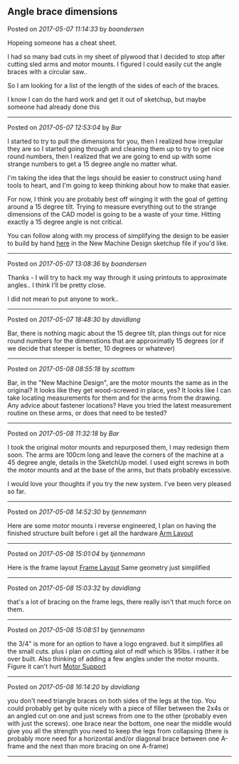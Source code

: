 ## Angle brace dimensions
Posted on *2017-05-07 11:14:33* by *boandersen*

Hopeing someone has a cheat sheet.

I had so many bad cuts in my sheet of plywood that I decided to stop after cutting sled arms and motor mounts.
I figured I could easily cut the angle braces with a circular saw.. 

So I am looking for a list of the length of the sides of each of the braces. 

I know I can do the hard work and get it out of sketchup, but maybe someone had already done this

---

Posted on *2017-05-07 12:53:04* by *Bar*

I started to try to pull the dimensions for you, then I realized how irregular they are so I started going through and cleaning them up to try to get nice round numbers, then I realized that we are going to end up with some strange numbers to get a 15 degree angle no matter what.

I'm taking the idea that the legs should be easier to construct using hand tools to heart, and I'm going to keep thinking about how to make that easier. 

For now, I think you are probably best off winging it with the goal of getting around a 15 degree tilt. Trying to measure everything out to the strange dimensions of the CAD model is going to be a waste of your time. Hitting exactly a 15 degree angle is not critical.

You can follow along with my process of simplifying the design to be easier to build by hand [here](https://github.com/MaslowCNC/Mechanics/tree/Add-new-design-option) in the New Machine Design sketchup file if you'd like.

---

Posted on *2017-05-07 13:08:36* by *boandersen*

Thanks - I will try to hack my way through it using printouts to approximate angles.. I think I'll be pretty close.

I did not mean to put anyone to work..

---

Posted on *2017-05-07 18:48:30* by *davidlang*

Bar, there is nothing magic about the 15 degree tilt, plan things out for nice round numbers for the dimenstions that are approximatly 15 degrees (or if we decide that steeper is better, 10 degrees or whatever)

---

Posted on *2017-05-08 08:55:18* by *scottsm*

Bar, in the "New Machine Design", are the motor mounts the same as in the original? It looks like they get wood-screwed in place, yes? It looks like I can take locating measurements for them and for the arms from the drawing. Any advice about fastener locations? Have you tried the latest measurement routine on these arms, or does that need to be tested?

---

Posted on *2017-05-08 11:32:18* by *Bar*

I took the original motor mounts and repurposed them, I may redesign them soon. The arms are 100cm long and leave the corners of the machine at a 45 degree angle, details in the SketchUp model. I used eight screws in both the motor mounts and at the base of the arms, but thats probably excessive.

I would love your thoughts if you try the new system. I've been very pleased so far.

---

Posted on *2017-05-08 14:52:30* by *tjennemann*

Here are some motor mounts i reverse engineered, I plan on having the finished structure built before i get all the hardware  [Arm Layout](//muut.com/u/maslowcnc/s1/:maslowcnc:yazb:armlayout.jpg.jpg)

---

Posted on *2017-05-08 15:01:04* by *tjennemann*

Here is the frame layout [Frame Layout](//muut.com/u/maslowcnc/s1/:maslowcnc:bjfO:framelayout.jpg.jpg)  Same geometry just simplified

---

Posted on *2017-05-08 15:03:32* by *davidlang*

that's a lot of bracing on the frame legs, there really isn't that much force on them.

---

Posted on *2017-05-08 15:08:51* by *tjennemann*

the 3/4" is more for an option to have a logo engraved. but it simplifies all the small cuts. plus i plan on cutting alot of mdf which is 95lbs. i rather it be over built. Also thinking of adding a few angles under the motor mounts. Figure it can't hurt [Motor Support](//muut.com/u/maslowcnc/s1/:maslowcnc:9iWX:motorsupport.jpg.jpg)

---

Posted on *2017-05-08 16:14:20* by *davidlang*

you don't need triangle braces on both sides of the legs at the top. You could probably get by quite nicely with a piece of filler between the 2x4s or an angled cut on one and just screws from one to the other (probably even with just the screws). one brace near the bottom, one near the middle would give you all the strength you need to keep the legs from collapsing (there is probably more need for a horizontal and/or diagonal brace between one A-frame and the next than more bracing on one A-frame)

---

